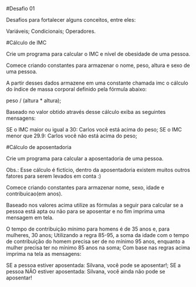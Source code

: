 #Desafio 01

Desafios para fortalecer alguns conceitos, entre eles:

Variáveis;
Condicionais;
Operadores.

#Cálculo de IMC

Crie um programa para calcular o IMC e nível de obesidade de uma pessoa.

Comece criando constantes para armazenar o nome, peso, altura e sexo de uma pessoa.

A partir desses dados armazene em uma constante chamada imc o cálculo do índice de massa corporal definido pela fórmula abaixo:

peso / (altura * altura);

Baseado no valor obtido através desse cálculo exiba as seguintes mensagens:

SE o IMC maior ou igual a 30: Carlos você está acima do peso;
SE o IMC menor que 29.9: Carlos você não está acima do peso;

#Cálculo de aposentadoria

Crie um programa para calcular a aposentadoria de uma pessoa.

Obs.: Esse cálculo é fictício, dentro da aposentadoria existem muitos outros fatores para serem levados em conta :)

Comece criando constantes para armazenar nome, sexo, idade e contribuicao(em anos).

Baseado nos valores acima utilize as fórmulas a seguir para calcular se a pessoa está apta ou não para se aposentar e no fim imprima uma mensagem em tela.

O tempo de contribuição mínimo para homens é de 35 anos e, para mulheres, 30 anos;
Utilizando a regra 85-95, a soma da idade com o tempo de contribuição do homem precisa ser de no mínimo 95 anos, enquanto a mulher precisa ter no mínimo 85 anos na soma;
Com base nas regras acima imprima na tela as mensagens:

SE a pessoa estiver aposentada: Silvana, você pode se aposentar!;
SE a pessoa NÃO estiver aposentada: Silvana, você ainda não pode se aposentar!
